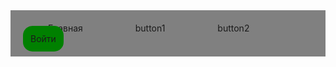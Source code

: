 
<nav>
<a href=""> Главная </a>
<a href=""> button1 </a>
<a href=""> button2 </a>
<a href="" class="sign"> Войти </a>


</nav>

<style>
nav{background:grey;
padding:20px}
nav a{padding:40px;text-decoration:none;color:white}
a:hover{color:navi}

.sign{border-radius:15px;
         background:green;
         padding:12px;}

</style>
